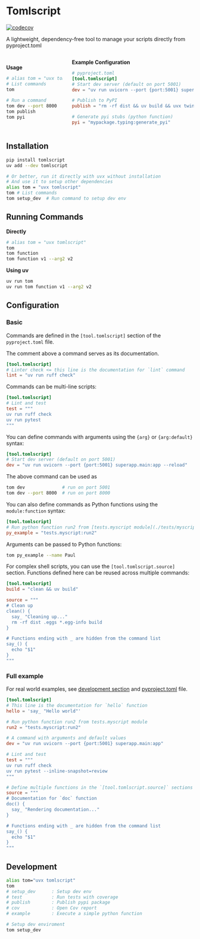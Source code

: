 # Tomlscript

[![codecov](https://codecov.io/gh/phihung/tomlscript/branch/main/graph/badge.svg)](https://codecov.io/gh/phihung/tomlscript)

A lightweight, dependency-free tool to manage your scripts directly from pyproject.toml

<div style="display: flex; justify-content: space-between;align-items: center;">
  <div style="width: 30%;">

**Usage**

```bash
# alias tom = "uvx tomlscript"
# List commands
tom

# Run a command
tom dev --port 8000
tom publish
tom pyi


```

  </div>
  <div style="width: 65%;">

**Example Configuration**

```toml
# pyproject.toml
[tool.tomlscript]
# Start dev server (default on port 5001)
dev = "uv run uvicorn --port {port:5001} superapp.main:app --reload"

# Publish to PyPI
publish = "rm -rf dist && uv build && uvx twine upload dist/*"

# Generate pyi stubs (python function)
pyi = "mypackage.typing:generate_pyi"
```

  </div>
</div>

## Installation

```bash
pip install tomlscript
uv add --dev tomlscript

# Or better, run it directly with uvx without installation
# And use it to setup other dependencies
alias tom = "uvx tomlscript"
tom # List commands
tom setup_dev  # Run command to setup dev env
```

## Running Commands

**Directly**

```bash
# alias tom = "uvx tomlscript"
tom
tom function
tom function v1 --arg2 v2
```

**Using uv**

```bash
uv run tom
uv run tom function v1 --arg2 v2
```

## Configuration

### Basic

Commands are defined in the `[tool.tomlscript]` section of the `pyproject.toml` file.

The comment above a command serves as its documentation.

```toml
[tool.tomlscript]
# Linter check <= this line is the documentation for `lint` command
lint = "uv run ruff check"
```

Commands can be multi-line scripts:

```toml
[tool.tomlscript]
# Lint and test
test = """
uv run ruff check
uv run pytest
"""
```

You can define commands with arguments using the `{arg}` or `{arg:default}` syntax:

```toml
[tool.tomlscript]
# Start dev server (default on port 5001)
dev = "uv run uvicorn --port {port:5001} superapp.main:app --reload"
```

The above command can be used as

```bash
tom dev              # run on port 5001
tom dev --port 8000  # run on port 8000
```

You can also define commands as Python functions using the `module:function` syntax:

```toml
[tool.tomlscript]
# Run python function run2 from [tests.myscript module](./tests/myscript.py)
py_example = "tests.myscript:run2"
```

Arguments can be passed to Python functions:

```bash
tom py_example --name Paul
```

For complex shell scripts, you can use the `[tool.tomlscript.source]` section. Functions defined here can be reused across multiple commands:

```toml
[tool.tomlscript]
build = "clean && uv build"

source = """
# Clean up
clean() {
  say_ "Cleaning up..."
  rm -rf dist .eggs *.egg-info build
}

# Functions ending with _ are hidden from the command list
say_() {
  echo "$1"
}
"""
```

### Full example

For real world examples, see [development section](#development) and [pyproject.toml](./pyproject.toml) file.

```toml
[tool.tomlscript]
# This line is the documentation for `hello` function
hello = 'say_ "Hello world"'

# Run python function run2 from tests.myscript module
run2 = "tests.myscript:run2"

# A command with arguments and default values
dev = "uv run uvicorn --port {port:5001} superapp.main:app"

# Lint and test
test = """
uv run ruff check
uv run pytest --inline-snapshot=review
"""

# Define multiple functions in the `[tool.tomlscript.source]` sections
source = """
# Documentation for `doc` function
doc() {
  say_ "Rendering documentation..."
}

# Functions ending with _ are hidden from the command list
say_() {
  echo "$1"
}
"""
```

## Development

```bash
alias tom="uvx tomlscript"
tom
# setup_dev      : Setup dev env
# test           : Run tests with coverage
# publish        : Publish pypi package
# cov            : Open Cov report
# example        : Execute a simple python function

# Setup dev enviroment
tom setup_dev
```

